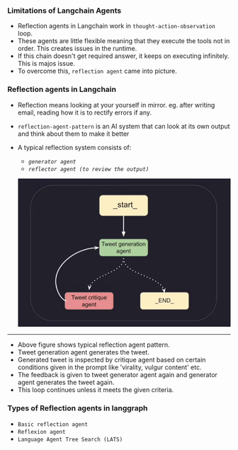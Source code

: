 ### Limitations of Langchain Agents
- Reflection agents in Langchain work in `thought-action-observation` loop.
- These agents are little flexible meaning that they execute the tools not in order. This creates issues in the runtime.
- If this chain doesn't get required answer, it keeps on executing infinitely. This is majos issue.
- To overcome this, `reflection agent` came into picture.

### Reflection agents in Langchain
- Reflection means looking at your yourself in mirror.
    eg. after writing email, reading how it is to rectify errors if any.

- `reflection-agent-pattern` is an AI system that can look at its own output and think about them to make it better
- A typical reflection system consists of:
    - *`generator agent`*
    - *`reflector agent (to review the output)`*

    ![alt text](image.png)

---

- Above figure shows typical reflection agent pattern.
- Tweet generation agent generates the tweet.
- Generated tweet is inspected by critique agent based on certain conditions given in the prompt like 'virality, vulgur content' etc.
- The feedback is given to tweet generator agent again and generator agent generates the tweet again.
- This loop continues unless it meets the given criteria.


### Types of Reflection agents in langgraph
- `Basic reflection agent`
- `Reflexion agent`
- `Language Agent Tree Search (LATS)`

